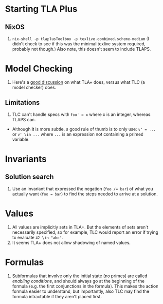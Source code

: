 # Starting TLA Plus

## NixOS

1. `nix-shell -p tlaplusToolbox -p texlive.combined.scheme-medium`
  (I didn't check to see if this was the minimal texlive system required, probably not though.)
  Also note, this doesn't seem to include TLAPS.


# Model Checking

1. Here's a [good discussion](https://groups.google.com/g/tlaplus/c/mTxo-dmpZu0) on what TLA+ does, versus what TLC (a model checker) does.

## Limitations
1. TLC can't handle specs with `foo' = x` where x is an integer, whereas TLAPS can.
  - Although it is more subtle, a good rule of thumb is to only use:
     `v' = ...` or `v' \in ...` where `...` is an expression not containing a primed variable.

# Invariants

## Solution search
  1. Use an invariant that expressed the negation (`foo /= bar`) of what you actually want (`foo = bar`) to find the steps needed to arrive at a solution.

# Values

1. All values are implicitly sets in TLA+. But the elements of sets aren't necessarily specified, so for example, TLC would report an error if trying to evaluate `42 \in "abc"`.
2. It seems TLA+ does not allow shadowing of named values.

# Formulas

1. Subformulas that involve only the initial state (no primes) are called *enabling conditions*, and should always go at the beginning of the formula (e.g. the first conjunctions in the formula). This makes the action formula easier to understand, but importantly, also TLC may find the formula intractable if they aren't placed first.

